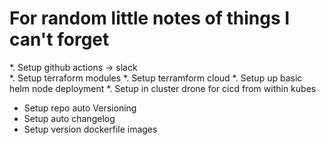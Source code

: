 # For random little notes of things I can't forget

*. Setup github actions -> slack  
*. Setup terraform modules
*. Setup terramform cloud 
*. Setup up basic helm node deployment
*. Setup in cluster drone for cicd from within kubes
* Setup repo auto Versioning
* Setup auto changelog 
* Setup version dockerfile images